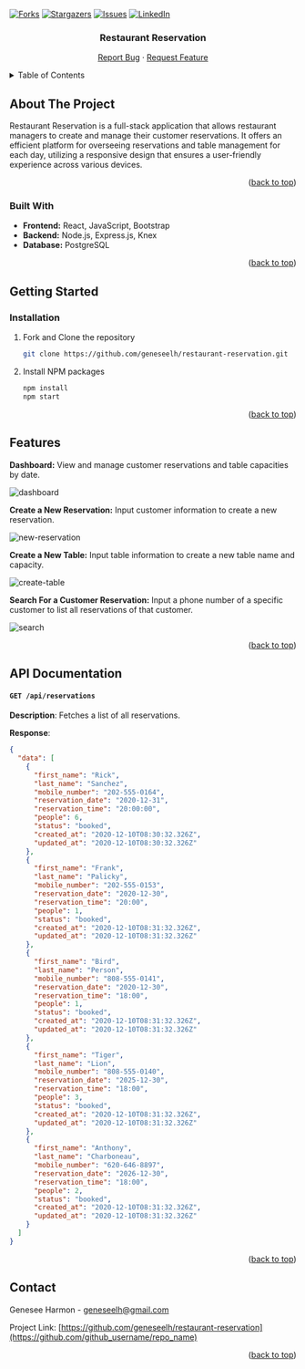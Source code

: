 <a name="readme-top"></a>

[![Forks][forks-shield]][forks-url]
[![Stargazers][stars-shield]][stars-url]
[![Issues][issues-shield]][issues-url]
[![LinkedIn][linkedin-shield]][linkedin-url]

<!-- PROJECT HEADER -->
<div align="center">
<h3 align="center">Restaurant Reservation</h3>

  <p align="center">
    <a href="https://github.com/geneseelh/restaurant-reservation/issues">Report Bug</a>
    ·
    <a href="https://github.com/geneseelh/restaurant-reservation/issues">Request Feature</a>
  </p>
</div>

<!-- TABLE OF CONTENTS -->
<details>
  <summary>Table of Contents</summary>
  <ol>
    <li>
      <a href="#about-the-project">About The Project</a>
      <ul>
        <li><a href="#built-with">Built With</a></li>
      </ul>
    </li>
    <li>
      <a href="#getting-started">Getting Started</a>
      <ul>
        <li><a href="#installation">Installation</a></li>
      </ul>
    </li>
    <li><a href="#features">Features</a></li>
    <li><a href="#api-documentation">API Documentation</a></li>
    <li><a href="#contact">Contact</a></li>
  </ol>
</details>

<!-- ABOUT THE PROJECT -->

## About The Project

Restaurant Reservation is a full-stack application that allows restaurant managers to create and manage their customer reservations. It offers an efficient platform for overseeing reservations and table management for each day, utilizing a responsive design that ensures a user-friendly experience across various devices.

<p align="right">(<a href="#readme-top">back to top</a>)</p>

### Built With

- **Frontend:** React, JavaScript, Bootstrap
- **Backend:** Node.js, Express.js, Knex
- **Database:** PostgreSQL

<p align="right">(<a href="#readme-top">back to top</a>)</p>

<!-- GETTING STARTED -->
## Getting Started

### Installation

1. Fork and Clone the repository
   ```sh
   git clone https://github.com/geneseelh/restaurant-reservation.git
   ```
3. Install NPM packages
   ```sh
   npm install
   npm start
   ```
<p align="right">(<a href="#readme-top">back to top</a>)</p>

<!-- FEATURES EXAMPLES -->
## Features

<!-- Use this space to show useful examples of how a project can be used. Additional screenshots, code examples and demos work well in this space. -->
**Dashboard:** View and manage customer reservations and table capacities by date.
<!-- screenshot of dashboard -->
![dashboard](https://github.com/geneseelh/restaurant-reservation/assets/129642269/986531ea-febe-4f2e-b282-3e9dd2431103)

**Create a New Reservation:** Input customer information to create a new reservation.
<!-- screenshot of new reservation form -->
![new-reservation](https://github.com/geneseelh/restaurant-reservation/assets/129642269/e39effb8-2b2e-414c-846d-a4d3456ed6b6)

**Create a New Table:** Input table information to create a new table name and capacity.
<!-- screenshot of new table form -->
![create-table](https://github.com/geneseelh/restaurant-reservation/assets/129642269/906ffc2a-3198-462c-836a-b8a645abf263)

**Search For a Customer Reservation:** Input a phone number of a specific customer to list all reservations of that customer.
<!-- screenshot of search page -->
![search](https://github.com/geneseelh/restaurant-reservation/assets/129642269/096525a8-23c2-42e2-b0cd-47a669c920a5)

<p align="right">(<a href="#readme-top">back to top</a>)</p>

<!-- API DOCUMENTATION -->
## API Documentation

#### `GET /api/reservations`

**Description**: Fetches a list of all reservations.

**Response**:

```json
{
  "data": [
    {
      "first_name": "Rick",
      "last_name": "Sanchez",
      "mobile_number": "202-555-0164",
      "reservation_date": "2020-12-31",
      "reservation_time": "20:00:00",
      "people": 6,
      "status": "booked",
      "created_at": "2020-12-10T08:30:32.326Z",
      "updated_at": "2020-12-10T08:30:32.326Z"
    },
    {
      "first_name": "Frank",
      "last_name": "Palicky",
      "mobile_number": "202-555-0153",
      "reservation_date": "2020-12-30",
      "reservation_time": "20:00",
      "people": 1,
      "status": "booked",
      "created_at": "2020-12-10T08:31:32.326Z",
      "updated_at": "2020-12-10T08:31:32.326Z"
    },
    {
      "first_name": "Bird",
      "last_name": "Person",
      "mobile_number": "808-555-0141",
      "reservation_date": "2020-12-30",
      "reservation_time": "18:00",
      "people": 1,
      "status": "booked",
      "created_at": "2020-12-10T08:31:32.326Z",
      "updated_at": "2020-12-10T08:31:32.326Z"
    },
    {
      "first_name": "Tiger",
      "last_name": "Lion",
      "mobile_number": "808-555-0140",
      "reservation_date": "2025-12-30",
      "reservation_time": "18:00",
      "people": 3,
      "status": "booked",
      "created_at": "2020-12-10T08:31:32.326Z",
      "updated_at": "2020-12-10T08:31:32.326Z"
    },
    {
      "first_name": "Anthony",
      "last_name": "Charboneau",
      "mobile_number": "620-646-8897",
      "reservation_date": "2026-12-30",
      "reservation_time": "18:00",
      "people": 2,
      "status": "booked",
      "created_at": "2020-12-10T08:31:32.326Z",
      "updated_at": "2020-12-10T08:31:32.326Z"
    }
  ]
}
```

<p align="right">(<a href="#readme-top">back to top</a>)</p>

<!-- CONTACT -->
## Contact

Genesee Harmon - geneseelh@gmail.com

Project Link: [https://github.com/geneseelh/restaurant-reservation](https://github.com/github_username/repo_name)

<p align="right">(<a href="#readme-top">back to top</a>)</p>



<!-- MARKDOWN LINKS & IMAGES -->
<!-- https://www.markdownguide.org/basic-syntax/#reference-style-links -->
[forks-shield]: https://img.shields.io/github/forks/geneseelh/restaurant-reservation.svg?style=for-the-badge
[forks-url]: https://github.com/geneseelh/restaurant-reservation/forks
[stars-shield]: https://img.shields.io/github/stars/geneseelh/restaurant-reservation.svg?style=for-the-badge
[stars-url]: https://github.com/geneseelh/restaurant-reservation/stargazers
[issues-shield]: https://img.shields.io/github/issues/geneseelh/restaurant-reservation.svg?style=for-the-badge
[issues-url]: https://github.com/geneseelh/restaurant-reservation/issues
[linkedin-shield]: https://img.shields.io/badge/-LinkedIn-black.svg?style=for-the-badge&logo=linkedin&colorB=555
[linkedin-url]: https://linkedin.com/in/genesee-harmon
<!-- [product-screenshot]: images/screenshot.png -->


<!-- ## Restaurant Reservation System

## Features

1. **Flexible Reservation Handling:** Effortlessly generate, modify, and view reservations for well-organized day-to-day tracking.
2. **Intuitive Table Management:** Allocate particular tables to reservations and monitor real-time table availability.
3. **Search Capability:** Retrieve reservations instantly using mobile numbers.
4. **Reservation Status:** Visualize the status of reservations (booked, seated, finished) for efficient management.
5. **Future Reservation Constraints:** Ensure reservations are made only on open days and during eligible hours.
6. **User-friendly Interface:** Navigate and manage reservations with efficient, responsive, and intuitive UI.

## Tech Stack

- **Frontend:** React, JavaScript, Bootstrap
- **Backend:** Node.js, Express.js, Knex
- **Database:** PostgreSQL

## API Documentation

#### `GET /api/reservations`

**Description**: Fetches a list of all reservations.
**Response**:

```json
{
  "data": [
    {
      "reservation_id": 6,
      "first_name": "John",
      "last_name": "Doe",
      "mobile_number": "555-491-5285",
      "reservation_date": "2023-08-17T00:00:00.000Z",
      "reservation_time": "12:25:00",
      "people": 3,
      "created_at": "2023-08-17T16:26:09.060Z",
      "updated_at": "2023-08-17T16:26:09.060Z",
      "status": "seated"
    },
    {
      "reservation_id": 7,
      "first_name": "Sally",
      "last_name": "May",
      "mobile_number": "555-895-4216",
      "reservation_date": "2023-08-17T00:00:00.000Z",
      "reservation_time": "13:26:00",
      "people": 4,
      "created_at": "2023-08-17T16:26:58.324Z",
      "updated_at": "2023-08-17T16:26:58.324Z",
      "status": "booked"
    },
    {
      "reservation_id": 8,
      "first_name": "Peter",
      "last_name": "Clark",
      "mobile_number": "555-216-8957",
      "reservation_date": "2023-08-17T00:00:00.000Z",
      "reservation_time": "15:28:00",
      "people": 1,
      "created_at": "2023-08-17T16:28:23.241Z",
      "updated_at": "2023-08-17T16:28:23.241Z",
      "status": "booked"
    },
    {
      "reservation_id": 5,
      "first_name": "Anthony",
      "last_name": "Charboneau",
      "mobile_number": "620-646-8897",
      "reservation_date": "2026-12-30T00:00:00.000Z",
      "reservation_time": "18:00:00",
      "people": 2,
      "created_at": "2020-12-10T08:31:32.326Z",
      "updated_at": "2020-12-10T08:31:32.326Z",
      "status": "booked"
    },
    {
      "reservation_id": 3,
      "first_name": "Bird",
      "last_name": "Person",
      "mobile_number": "808-555-0141",
      "reservation_date": "2020-12-30T00:00:00.000Z",
      "reservation_time": "18:00:00",
      "people": 1,
      "created_at": "2020-12-10T08:31:32.326Z",
      "updated_at": "2020-12-10T08:31:32.326Z",
      "status": "booked"
    },
    {
      "reservation_id": 4,
      "first_name": "Tiger",
      "last_name": "Lion",
      "mobile_number": "808-555-0140",
      "reservation_date": "2025-12-30T00:00:00.000Z",
      "reservation_time": "18:00:00",
      "people": 3,
      "created_at": "2020-12-10T08:31:32.326Z",
      "updated_at": "2020-12-10T08:31:32.326Z",
      "status": "booked"
    },
    {
      "reservation_id": 1,
      "first_name": "Rick",
      "last_name": "Sanchez",
      "mobile_number": "202-555-0164",
      "reservation_date": "2020-12-31T00:00:00.000Z",
      "reservation_time": "20:00:00",
      "people": 6,
      "created_at": "2020-12-10T08:30:32.326Z",
      "updated_at": "2020-12-10T08:30:32.326Z",
      "status": "booked"
    },
    {
      "reservation_id": 2,
      "first_name": "Frank",
      "last_name": "Palicky",
      "mobile_number": "202-555-0153",
      "reservation_date": "2020-12-30T00:00:00.000Z",
      "reservation_time": "20:00:00",
      "people": 1,
      "created_at": "2020-12-10T08:31:32.326Z",
      "updated_at": "2020-12-10T08:31:32.326Z",
      "status": "booked"
    }
  ]
}
```

## Installation Instructions

### Clone the Repository

Clone and Fork the repository.

### Install with npm

```bash
  npm install
  npm start
``` -->
